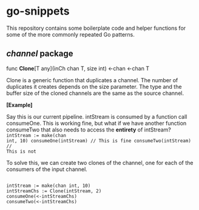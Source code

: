 # go-snippets
This repository contains some boilerplate code and helper functions for some of the more commonly repeated Go patterns.

## *channel* package

func  **Clone**[T  any](inCh  chan  T, size  int) <-chan  <-chan  T

Clone is a generic function that duplicates a channel. The number of duplicates it creates depends on the size parameter. The type and the buffer size of the cloned channels are the same as the source channel.

**[Example]**

Say this is our current pipeline. intStream is consumed by a function call consumeOne. This is working fine, but what if we have another function consumeTwo that also needs to access the **entirety** of intStream? 
<code>
intStream := make(chan int, 10)
consumeOne(intStream)	// This is fine
consumeTwo(intStream)   // This is not
</code>

To solve this, we can create two clones of the channel, one for each of the consumers of the input channel.

<code>
intStream := make(chan int, 10)
intStreamChs := Clone(intStream, 2)
consumeOne(<-intStreamChs)
consumeTwo(<-intStreamChs)
</code>
